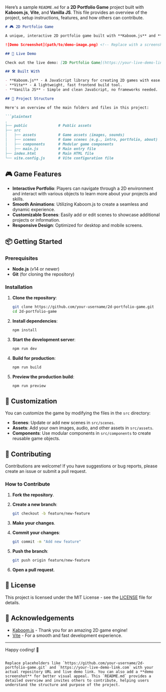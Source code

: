 Here’s a sample `README.md` for a **2D Portfolio Game** project built with **Kaboom.js**, **Vite**, and **Vanilla JS**. This file provides an overview of the project, setup instructions, features, and how others can contribute.

```markdown
# 🎮 2D Portfolio Game

A unique, interactive 2D portfolio game built with **Kaboom.js** and **Vite**! This project is designed to showcase your skills, projects, and personality in a game format. Users can explore a digital world to learn more about you and your work, making your portfolio experience engaging and memorable.

![Demo Screenshot](path/to/demo-image.png) <!-- Replace with a screenshot of your game -->

## 🚀 Live Demo

Check out the live demo: [2D Portfolio Game](https://your-live-demo-link.com)

## 🛠️ Built With

- **Kaboom.js** - A JavaScript library for creating 2D games with ease.
- **Vite** - A lightweight, fast frontend build tool.
- **Vanilla JS** - Simple and clean JavaScript, no frameworks needed.

## 📂 Project Structure

Here's an overview of the main folders and files in this project:

```plaintext
.
├── public              # Public assets
├── src
│   ├── assets          # Game assets (images, sounds)
│   ├── scenes          # Game scenes (e.g., intro, portfolio, about)
│   ├── components      # Modular game components
│   ├── main.js         # Main entry file
├── index.html          # Main HTML file
└── vite.config.js      # Vite configuration file
```

## 🎮 Game Features

- **Interactive Portfolio**: Players can navigate through a 2D environment and interact with various objects to learn more about your projects and skills.
- **Smooth Animations**: Utilizing Kaboom.js to create a seamless and dynamic experience.
- **Customizable Scenes**: Easily add or edit scenes to showcase additional projects or information.
- **Responsive Design**: Optimized for desktop and mobile screens.

## 📦 Getting Started

### Prerequisites

- **Node.js** (v14 or newer)
- **Git** (for cloning the repository)

### Installation

1. **Clone the repository**:

    ```bash
    git clone https://github.com/your-username/2d-portfolio-game.git
    cd 2d-portfolio-game
    ```

2. **Install dependencies**:

    ```bash
    npm install
    ```

3. **Start the development server**:

    ```bash
    npm run dev
    ```

4. **Build for production**:

    ```bash
    npm run build
    ```

5. **Preview the production build**:

    ```bash
    npm run preview
    ```

## 🎨 Customization

You can customize the game by modifying the files in the `src` directory:

- **Scenes**: Update or add new scenes in `src/scenes`.
- **Assets**: Add your own images, audio, and other assets in `src/assets`.
- **Components**: Use modular components in `src/components` to create reusable game objects.

## 🤝 Contributing

Contributions are welcome! If you have suggestions or bug reports, please create an issue or submit a pull request.

### How to Contribute

1. **Fork the repository**.
2. **Create a new branch**:

    ```bash
    git checkout -b feature/new-feature
    ```

3. **Make your changes**.
4. **Commit your changes**:

    ```bash
    git commit -m "Add new feature"
    ```

5. **Push the branch**:

    ```bash
    git push origin feature/new-feature
    ```

6. **Open a pull request**.

## 📜 License

This project is licensed under the MIT License - see the [LICENSE](LICENSE) file for details.

## 💬 Acknowledgements

- [Kaboom.js](https://kaboomjs.com/) - Thank you for an amazing 2D game engine!
- [Vite](https://vitejs.dev/) - For a smooth and fast development experience.

---

Happy coding! 👾
```

Replace placeholders like `https://github.com/your-username/2d-portfolio-game.git` and `https://your-live-demo-link.com` with your actual repository URL and live demo link. You can also add a **demo screenshot** for better visual appeal. This `README.md` provides a detailed overview and invites others to contribute, helping users understand the structure and purpose of the project.